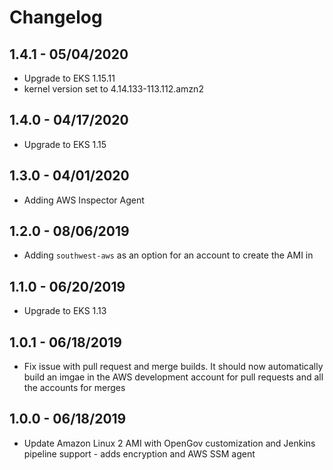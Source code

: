 # Changelog

1.4.1 - 05/04/2020
-----------------------
- Upgrade to EKS 1.15.11
- kernel version set to 4.14.133-113.112.amzn2

1.4.0 - 04/17/2020
-----------------------
- Upgrade to EKS 1.15

1.3.0 - 04/01/2020
-----------------------
- Adding AWS Inspector Agent

1.2.0 - 08/06/2019
-----------------------
- Adding `southwest-aws` as an option for an account to create the AMI in

1.1.0 - 06/20/2019
-----------------------
- Upgrade to EKS 1.13

1.0.1 - 06/18/2019
-----------------------
- Fix issue with pull request and merge builds. It should now automatically build an imgae in the AWS development account for pull requests and all the accounts for merges

1.0.0 - 06/18/2019
-----------------------
- Update Amazon Linux 2 AMI with OpenGov customization and Jenkins pipeline support - adds encryption and AWS SSM agent
